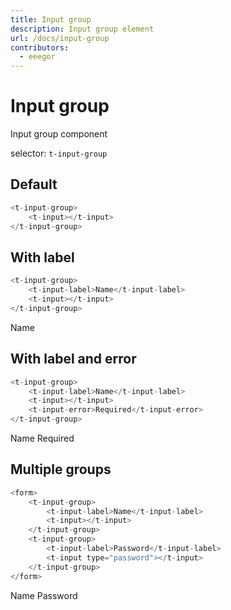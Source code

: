 ```yaml
---
title: Input group
description: Input group element
url: /docs/input-group
contributors:
  - eeegor
---
```


# Input group

Input group component

selector: `t-input-group`

## Default

```javascript
<t-input-group>
	<t-input></t-input>
</t-input-group>
```

<div class="demo-container">
  <t-input-group>
		<t-input></t-input>
	</t-input-group>
</div>

## With label

```javascript
<t-input-group>
	<t-input-label>Name</t-input-label>
	<t-input></t-input>
</t-input-group>
```

<div class="demo-container">
  <t-input-group>
		<t-input-label>Name</t-input-label>
		<t-input></t-input>
	</t-input-group>
</div>

## With label and error

```javascript
<t-input-group>
	<t-input-label>Name</t-input-label>
	<t-input></t-input>
	<t-input-error>Required</t-input-error>
</t-input-group>
```

<div class="demo-container">
  <t-input-group>
		<t-input-label>Name</t-input-label>
		<t-input></t-input>
		<t-input-error>Required</t-input-error>
	</t-input-group>
</div>

## Multiple groups

```javascript
<form>
	<t-input-group>
		<t-input-label>Name</t-input-label>
		<t-input></t-input>
	</t-input-group>
	<t-input-group>
		<t-input-label>Password</t-input-label>
		<t-input type="password"></t-input>
	</t-input-group>
</form>
```

<div class="demo-container">
  <form>
		<t-input-group>
			<t-input-label>Name</t-input-label>
			<t-input></t-input>
		</t-input-group>
		<t-input-group>
			<t-input-label>Password</t-input-label>
			<t-input type="password"></t-input>
		</t-input-group>
	</form>
</div>

